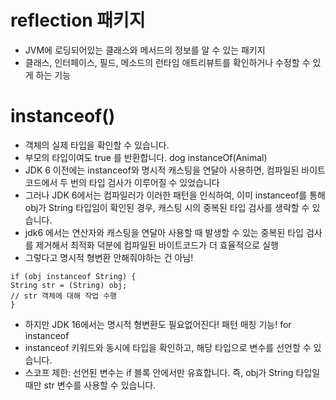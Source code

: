 # reflection 패키지
- JVM에 로딩되어있는 클래스와 메서드의 정보를 알 수 있는 패키지
- 클래스, 인터페이스, 필드, 메소드의 런타임 애트리뷰트를 확인하거나 수정할 수 있게 하는 기능

# instanceof()
- 객체의 실제 타입을 확인할 수 있습니다.
- 부모의 타입이여도 true 를 반환합니다. dog instanceOf(Animal)
- JDK 6 이전에는 instanceof와 명시적 캐스팅을 연달아 사용하면, 컴파일된 바이트코드에서 두 번의 타입 검사가 이루어질 수 있었습니다
- 그러나 JDK 6에서는 컴파일러가 이러한 패턴을 인식하여, 이미 instanceof를 통해 obj가 String 타입임이 확인된 경우, 캐스팅 시의 중복된 타입 검사를 생략할 수 있습니다.
- jdk6 에서는 연산자와 캐스팅을 연달아 사용할 때 발생할 수 있는 중복된 타입 검사를 제거해서 최적화 덕분에 컴파일된 바이트코드가 더 효율적으로 실행
- 그렇다고 명시적 형변환 안해줘야하는 건 아님!
```
if (obj instanceof String) {
String str = (String) obj;
// str 객체에 대해 작업 수행
}
```
- 하지만 JDK 16에서는 명시적 형변환도 필요없어진다! 패턴 매칭 기능! for instanceof
- instanceof 키워드와 동시에 타입을 확인하고, 해당 타입으로 변수를 선언할 수 있습니다.
- 스코프 제한: 선언된 변수는 if 블록 안에서만 유효합니다. 즉, obj가 String 타입일 때만 str 변수를 사용할 수 있습니다.

